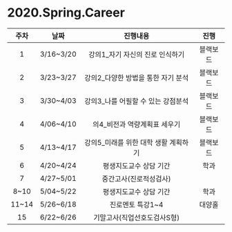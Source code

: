 # 2020.Spring.Career

| 주차	| 날짜	| 진행내용	| 진행  |
|:--:|:--:|:--:|:--:|
| 1	| 3/16~3/20	|  강의1_자기 자신의 진로 인식하기		    | 블랙보드 |
| 2	| 3/23~3/27	| 	강의2_다양한 방법을 통한 자기 분석		| 블랙보드 |
| 3	| 3/30~4/03	| 	강의3_나를 어필할 수 있는 강점분석		| 블랙보드 |
| 4	| 4/06~4/10	| 	의4_비전과 역량계획표 세우기		     | 블랙보드 |
| 5	| 4/13~4/17	| 	강의5_미래를 위한 대학 생활 계획하기		| 블랙보드 |
| 6	| 4/20~4/24	| 	평생지도교수 상담 기간		| 학과 |
| 7	| 4/27~5/01	| 	중간고사(진로적성검사)		| 	| 
| 8~10	| 5/04~5/22	| 	평생지도교수 상담 기간		| 학과 |
| 11~14	| 5/26~6/18	| 	진로멘토 특강1~4		| 대양홀 |
| 15 | 	6/22~6/26	| 	기말고사(직업선호도검사S형) 	| 	 |
